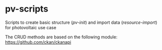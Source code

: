 # pv-scripts
Scripts to create basic structure (*pv-init*) and import data (*resource-import*) for photovoltaic use case

The CRUD methods are based on the following module:
https://github.com/ckan/ckanapi
